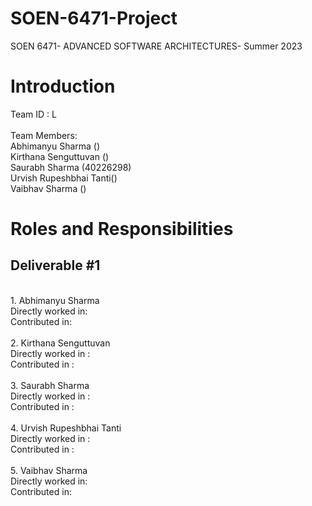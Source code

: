 # SOEN-6471-Project
SOEN 6471- ADVANCED SOFTWARE ARCHITECTURES-  Summer 2023 

# Introduction



Team ID : L
<br>
<br>
Team Members:
<br>
Abhimanyu Sharma ()<br>
Kirthana Senguttuvan ()<br>
Saurabh Sharma (40226298)<br>
Urvish Rupeshbhai Tanti()<br>
Vaibhav	Sharma ()<br>

# Roles and Responsibilities
## Deliverable #1
<br>
1. Abhimanyu Sharma<br>
Directly worked in: <br>
Contributed in: <br>
<br>
2. Kirthana Senguttuvan<br>
Directly worked in : <br>
Contributed in : <br>
<br>
3. Saurabh Sharma<br>
Directly worked in : <br>
Contributed in : <br>
<br>
4. Urvish Rupeshbhai Tanti<br>
Directly worked in : <br>
Contributed in : <br>
<br>
5. Vaibhav	Sharma<br>
Directly worked in: <br>
Contributed in: <br>
